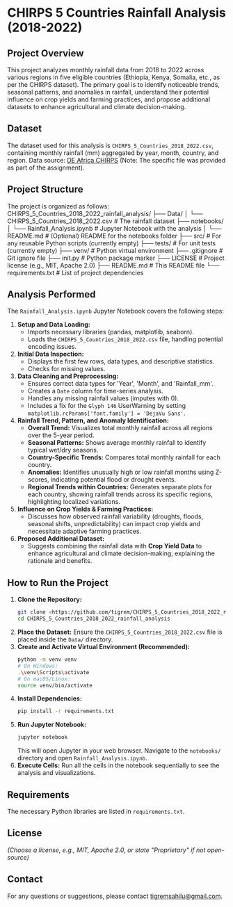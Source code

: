 # CHIRPS 5 Countries Rainfall Analysis (2018-2022)

## Project Overview

This project analyzes monthly rainfall data from 2018 to 2022 across various regions in five eligible countries (Ethiopia, Kenya, Somalia, etc., as per the CHIRPS dataset). The primary goal is to identify noticeable trends, seasonal patterns, and anomalies in rainfall, understand their potential influence on crop yields and farming practices, and propose additional datasets to enhance agricultural and climate decision-making.

## Dataset

The dataset used for this analysis is `CHIRPS_5_Countries_2018_2022.csv`, containing monthly rainfall (mm) aggregated by year, month, country, and region.
Data source: [DE Africa CHIRPS](https://registry.opendata.aws/deafrica-chirps/) (Note: The specific file was provided as part of the assignment).

## Project Structure

The project is organized as follows:
CHIRPS_5_Countries_2018_2022_rainfall_analysis/
├── Data/
│   └── CHIRPS_5_Countries_2018_2022.csv  # The rainfall dataset
├── notebooks/
│   └── Rainfall_Analysis.ipynb         # Jupyter Notebook with the analysis
│   └── README.md                       # (Optional) README for the notebooks folder
├── src/                                  # For any reusable Python scripts (currently empty)
├── tests/                                # For unit tests (currently empty)
├── venv/                                 # Python virtual environment
├── .gitignore                            # Git ignore file
├── init.py                           # Python package marker
├── LICENSE                               # Project license (e.g., MIT, Apache 2.0)
├── README.md                             # This README file
└── requirements.txt                      # List of project dependencies


## Analysis Performed

The `Rainfall_Analysis.ipynb` Jupyter Notebook covers the following steps:

1.  **Setup and Data Loading:**
    * Imports necessary libraries (pandas, matplotlib, seaborn).
    * Loads the `CHIRPS_5_Countries_2018_2022.csv` file, handling potential encoding issues.
2.  **Initial Data Inspection:**
    * Displays the first few rows, data types, and descriptive statistics.
    * Checks for missing values.
3.  **Data Cleaning and Preprocessing:**
    * Ensures correct data types for 'Year', 'Month', and 'Rainfall_mm'.
    * Creates a `Date` column for time-series analysis.
    * Handles any missing rainfall values (imputes with 0).
    * Includes a fix for the `Glyph 146` UserWarning by setting `matplotlib.rcParams['font.family'] = 'DejaVu Sans'`.
4.  **Rainfall Trend, Pattern, and Anomaly Identification:**
    * **Overall Trend:** Visualizes total monthly rainfall across all regions over the 5-year period.
    * **Seasonal Patterns:** Shows average monthly rainfall to identify typical wet/dry seasons.
    * **Country-Specific Trends:** Compares total monthly rainfall for each country.
    * **Anomalies:** Identifies unusually high or low rainfall months using Z-scores, indicating potential flood or drought events.
    * **Regional Trends within Countries:** Generates separate plots for each country, showing rainfall trends across its specific regions, highlighting localized variations.
5.  **Influence on Crop Yields & Farming Practices:**
    * Discusses how observed rainfall variability (droughts, floods, seasonal shifts, unpredictability) can impact crop yields and necessitate adaptive farming practices.
6.  **Proposed Additional Dataset:**
    * Suggests combining the rainfall data with **Crop Yield Data** to enhance agricultural and climate decision-making, explaining the rationale and benefits.

## How to Run the Project

1.  **Clone the Repository:**
    ```bash
    git clone <https://github.com/tigrem/CHIRPS_5_Countries_2018_2022_rainfall_analysis.git>
    cd CHIRPS_5_Countries_2018_2022_rainfall_analysis
    ```
2.  **Place the Dataset:**
    Ensure the `CHIRPS_5_Countries_2018_2022.csv` file is placed inside the `Data/` directory.
3.  **Create and Activate Virtual Environment (Recommended):**
    ```bash
    python -m venv venv
    # On Windows:
    .\venv\Scripts\activate
    # On macOS/Linux:
    source venv/bin/activate
    ```
4.  **Install Dependencies:**
    ```bash
    pip install -r requirements.txt
    ```
5.  **Run Jupyter Notebook:**
    ```bash
    jupyter notebook
    ```
    This will open Jupyter in your web browser. Navigate to the `notebooks/` directory and open `Rainfall_Analysis.ipynb`.
6.  **Execute Cells:** Run all the cells in the notebook sequentially to see the analysis and visualizations.

## Requirements

The necessary Python libraries are listed in `requirements.txt`.

## License

*(Choose a license, e.g., MIT, Apache 2.0, or state "Proprietary" if not open-source)*

## Contact

For any questions or suggestions, please contact tigremsahilu@gmail.com.